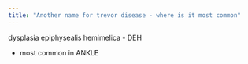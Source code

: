 ```yaml
---
title: "Another name for trevor disease - where is it most common"
---
```

dysplasia epiphysealis hemimelica - DEH
- most common in ANKLE

